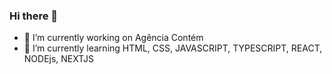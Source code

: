 ### Hi there 👋

- 🔭 I’m currently working on Agência Contém
- 🌱 I’m currently learning HTML, CSS, JAVASCRIPT, TYPESCRIPT, REACT, NODEjs, NEXTJS
